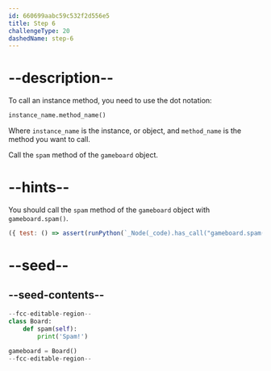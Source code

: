 ```yaml
---
id: 660699aabc59c532f2d556e5
title: Step 6
challengeType: 20
dashedName: step-6
---
```


# --description--

To call an instance method, you need to use the dot notation:

```py
instance_name.method_name()
```

Where `instance_name` is the instance, or object, and `method_name` is the method you want to call.

Call the `spam` method of the `gameboard` object.

# --hints--

You should call the `spam` method of the `gameboard` object with `gameboard.spam()`.

```js
({ test: () => assert(runPython(`_Node(_code).has_call("gameboard.spam()")`)) })
```

# --seed--

## --seed-contents--

```py
--fcc-editable-region--
class Board:
    def spam(self):
        print('Spam!')
    
gameboard = Board()
--fcc-editable-region--
```
